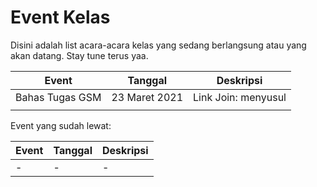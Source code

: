 # Event Kelas
Disini adalah list acara-acara kelas yang sedang berlangsung atau yang akan datang. Stay tune terus yaa.

| Event           | Tanggal       | Deskripsi           |
| --------------- | ------------- | ------------------- |
| Bahas Tugas GSM | 23 Maret 2021 | Link Join: menyusul |
|                 |               |                     |

Event yang sudah lewat:

| Event | Tanggal | Deskripsi |
| ----- | ------- | --------- |
| -     | -       | -         |


